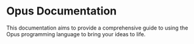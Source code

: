 # Opus Documentation

This documentation aims to provide a comprehensive guide to using the Opus programming language to bring your ideas to life.
